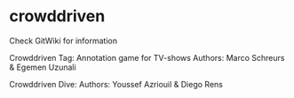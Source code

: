 # crowddriven
Check GitWiki for information

Crowddriven Tag:
Annotation game for TV-shows
Authors: Marco Schreurs & Egemen Uzunali

Crowddriven Dive: 
Authors: Youssef Azriouil & Diego Rens
